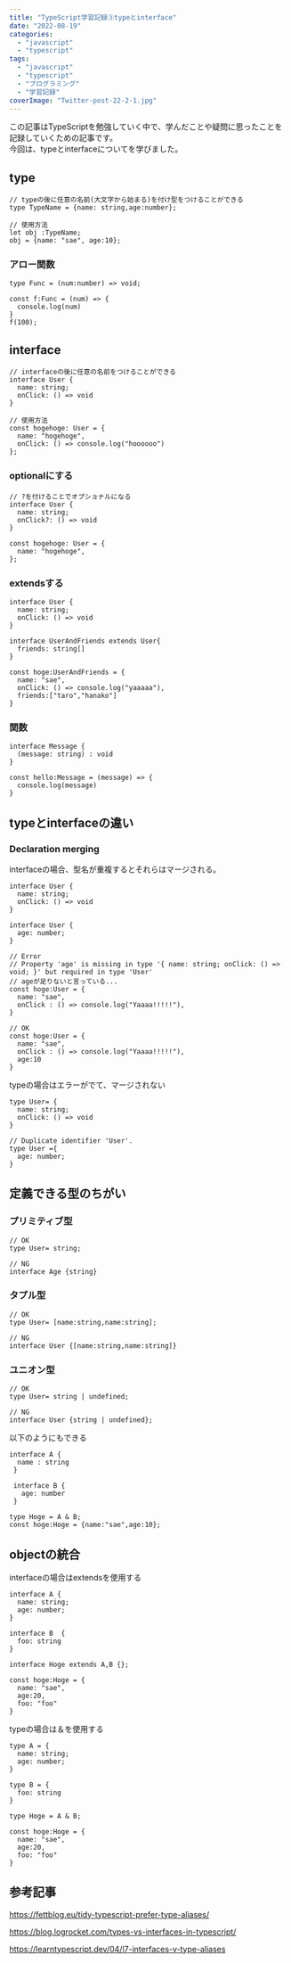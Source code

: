 ```yaml
---
title: "TypeScript学習記録③typeとinterface"
date: "2022-08-19"
categories: 
  - "javascript"
  - "typescript"
tags: 
  - "javascript"
  - "typescript"
  - "プログラミング"
  - "学習記録"
coverImage: "Twitter-post-22-2-1.jpg"
---
```


この記事はTypeScriptを勉強していく中で、学んだことや疑問に思ったことを記録していくための記事です。  
今回は、typeとinterfaceについてを学びました。

## type

```
// typeの後に任意の名前(大文字から始まる)を付け型をつけることができる
type TypeName = {name: string,age:number};

// 使用方法
let obj :TypeName;
obj = {name: "sae", age:10};
```

### アロー関数

```
type Func = (num:number) => void;

const f:Func = (num) => {
  console.log(num)
}
f(100);
```

## interface

```
// interfaceの後に任意の名前をつけることができる
interface User {
  name: string;
  onClick: () => void
}

// 使用方法
const hogehoge: User = {
  name: "hogehoge",
  onClick: () => console.log("hoooooo")
};
```

### optionalにする

```
// ?を付けることでオプショナルになる
interface User {
  name: string;
  onClick?: () => void
}

const hogehoge: User = {
  name: "hogehoge",
};
```

### extendsする

```
interface User {
  name: string;
  onClick: () => void
}

interface UserAndFriends extends User{
  friends: string[]
}

const hoge:UserAndFriends = {
  name: "sae",
  onClick: () => console.log("yaaaaa"),
  friends:["taro","hanako"]
}
```

### 関数

```
interface Message {
  (message: string) : void
}

const hello:Message = (message) => {
  console.log(message)
}
```

## typeとinterfaceの違い

### Declaration merging

interfaceの場合、型名が重複するとそれらはマージされる。

```
interface User {
  name: string;
  onClick: () => void
}

interface User {
  age: number;
}

// Error
// Property 'age' is missing in type '{ name: string; onClick: () => void; }' but required in type 'User'
// ageが足りないと言っている...
const hoge:User = {
  name: "sae",
  onClick : () => console.log("Yaaaa!!!!!"),
}

// OK
const hoge:User = {
  name: "sae",
  onClick : () => console.log("Yaaaa!!!!!"),
  age:10
}
```

typeの場合はエラーがでて、マージされない

```
type User= {
  name: string;
  onClick: () => void
}

// Duplicate identifier 'User'.
type User ={
  age: number;
}
```

## 定義できる型のちがい

### プリミティブ型

```
// OK
type User= string;

// NG
interface Age {string}
```

### タプル型

```
// OK
type User= [name:string,name:string];

// NG
interface User {[name:string,name:string]}
```

### ユニオン型

```
// OK
type User= string | undefined;

// NG
interface User {string | undefined};
```

以下のようにもできる

```
interface A {
  name : string
 }
 
 interface B {
   age: number
 }
 
type Hoge = A & B;
const hoge:Hoge = {name:"sae",age:10};
```

## objectの統合

interfaceの場合はextendsを使用する

```
interface A {
  name: string;
  age: number;
}

interface B  {
  foo: string
}

interface Hoge extends A,B {};

const hoge:Hoge = {
  name: "sae",
  age:20,
  foo: "foo"
}
```

typeの場合は＆を使用する

```
type A = {
  name: string;
  age: number;
}

type B = {
  foo: string
}

type Hoge = A & B;

const hoge:Hoge = {
  name: "sae",
  age:20,
  foo: "foo"
}
```

## 参考記事

https://fettblog.eu/tidy-typescript-prefer-type-aliases/

https://blog.logrocket.com/types-vs-interfaces-in-typescript/

https://learntypescript.dev/04/l7-interfaces-v-type-aliases
